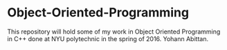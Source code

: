 # Object-Oriented-Programming

This repository will hold some of my work in Object Oriented Programming in C++ done at NYU polytechnic in the spring of 2016. 
Yohann Abittan. 
